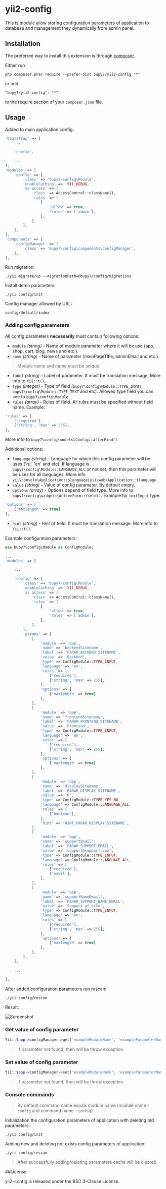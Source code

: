 # yii2-config

This is module allow storing configuration parameters of application to database
and management they dynamically from admin panel.

Installation
------------

The preferred way to install this extension is through [composer](http://getcomposer.org/download/).

Either run

```
php composer.phar require --prefer-dist bupy7/yii2-config "*"
```

or add

```
"bupy7/yii2-config": "*"
```

to the require section of your `composer.json` file.


Usage
-----

Added to main application config:

```php
'bootstrap' => [
    ...

    'config',

    ...
],
'modules' => [
    'config' => [
        'class' => 'bupy7\config\Module',
        'enableCaching' => !YII_DEBUG,
        'as access' => [
            'class' => AccessControl::className(),
            'rules' => [
                [
                    'allow' => true,
                    'roles' => ['admin'],
                ],
            ],
        ],
    ],
],
'components' => [
    'configManager' => [
        'class' => 'bupy7\config\components\ConfigManager',
    ],
],
```

Run migration:

```
./yii migrate/up --migrationPath=@bupy7/config/migrations 
```

Install demo parameters:

```
./yii config/init
```

Config manager allowed by URL: 

```
config/default/index
```

### Adding config parameters

All config parameters **necessarily** must contain following options:

- `module` *(string)* - Name of module parameter where it will be use (app, 
shop, cart, blog, news and etc.).
- `name` *(string)* - Name of parameter (mainPageTitle, adminEmail and etc.).

> Module name and name must be unique.

- `label` *(string)* - Label of parameter. It must be translation message. More info 
to `Yii::t()`.
- `type` *(integer)* - Type of field (`bupy7\config\Module::TYPE_INPUT`, 
`bupy7\config\Module::TYPE_TEXT` and etc). Allowed type field you can see to 
`bupy7\config\Module`.
- `rules` *(array)* - Rules of field. All rules must be specified without field name.
Example: 
```php
'rules' => [
    ['required'],
    ['string', 'max' => 255],
], 
```
More info to `bupy7\config\models\Config::afterFind()`. 

Additional options:

- `language` *(string)* - Language for which this config parameter will be 
uses ('ru', 'en' and etc). If language is `bupy7\config\Module::LANGUAGE_ALL` or 
not set, then this parameter will be uses for all languages. More info 
`yii\console\Application::$language|yii\web\Application::$language`.
- `value` *(string)* -  Value of config parameter. By default empty.
- `options` *(array)* - Options depend of field type. More info to 
`bupy7\config\widgets\ActiveForm::field()`.
Example for ```textInput``` type:
```php
'options' => [
    ['maxlength' => true]
],
```
- `hint` *(string)* - Hint of field. It must be translation message. More info 
to `Yii::t()`.

Example configuration parameters:

```php
use bupy7\config\Module as ConfigModule;

...
'modules' => [

    ...

    'config' => [
        'class' => 'bupy7\config\Module',
        'enableCaching' => !YII_DEBUG,
        'as access' => [
            'class' => AccessControl::className(),
            'rules' => [
                [
                    'allow' => true,
                    'roles' => ['admin'],
                ],
            ],
        ],
        'params' => [
            [
                'module' => 'app', 
                'name' => 'backendSitename', 
                'label' => 'PARAM_BACKEND_SITENAME', 
                'value' => 'Backend', 
                'type' => ConfigModule::TYPE_INPUT, 
                'language' => 'en',
                'rules' => [
                    ['required'],
                    ['string', 'max' => 255],
                ], 
                'options' => [
                    ['maxlength' => true]
                ],
            ],
            [
                'module' => 'app', 
                'name' => 'frontendSitename', 
                'label' => 'PARAM_FRONTEND_SITENAME', 
                'value' => 'Frontend', 
                'type' => ConfigModule::TYPE_INPUT, 
                'language' => 'en',
                'rules' => [
                    ['required'],
                    ['string', 'max' => 255],
                ], 
                'options' => [
                    ['maxlength' => true]
                ],
            ],            
            [
                'module' => 'app', 
                'name' => 'displaySitename', 
                'label' => 'PARAM_DISPLAY_SITENAME', 
                'value' => '0', 
                'type' => ConfigModule::TYPE_YES_NO, 
                'language' => ConfigModule::LANGUAGE_ALL, 
                'rules' => [
                    ['boolean'],
                ], 
                'hint' => 'HINT_PARAM_DISPLAY_SITENAME',
            ],
            [
                'module' => 'app', 
                'name' => 'supportEmail', 
                'label' => 'PARAM_SUPPORT_EMAIL', 
                'value' => 'support@support.com', 
                'type' => ConfigModule::TYPE_INPUT, 
                'language' => ConfigModule::LANGUAGE_ALL, 
                'rules' => [
                    ['required'],
                    ['email'],
                ],
            ],
            [
                'module' => 'app', 
                'name' => 'supportNameEmail', 
                'label' => 'PARAM_SUPPORT_NAME_EMAIL', 
                'value' => 'Support of site', 
                'type' => ConfigModule::TYPE_INPUT, 
                'language' => 'en', 
                'rules' => [
                    ['required'],
                    ['string', 'max' => 255],
                ],
                'options' => [
                    ['maxlength' => true]
                ],
            ],
        ],
    ],

    ...

],
```

After added configuration parameters run rescan:

```
./yii config/rescan
```

Result:

![Screenshot](screenshot.png)

### Get value of config parameter

```php
Yii::$app->configManager->get('exampleModuleName', 'exampleParameterName');
``` 

> If parameter not found, then will be throw exception.

### Set value of config parameter

```php
Yii::$app->configManager->set('exampleModuleName', 'exampleParameterName', 'exampleParameterValue');
``` 

> If parameter not found, then will be throw exception.

### Console commands

> By default command name equals module name (module name - `config` and command name - `config`).

Initialization the configuration parameters of application with deleting old parameters:
```
./yii config/init
```

Adding new and deleting not exists config parameters of application:
```
./yii config/rescan
```

> After successfully adding/deleting parameters cache will be cleared.

##License

yii2-config is released under the BSD 3-Clause License.
